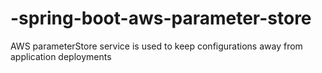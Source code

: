 # -spring-boot-aws-parameter-store
AWS parameterStore service is used to keep configurations away from application deployments
